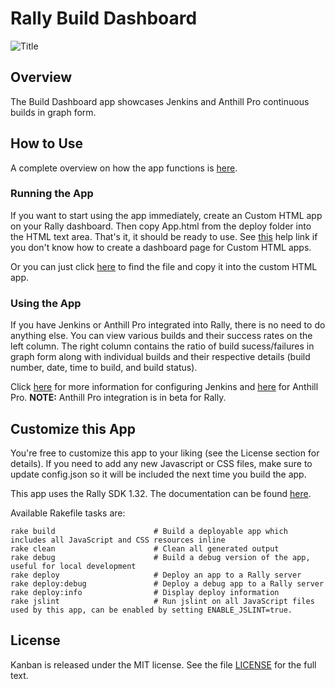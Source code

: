 Rally Build Dashboard
============

![Title](https://raw.github.com/RallyApps/BuildDashboard/master/screenshots/title-screenshot.png)

## Overview

The Build Dashboard app showcases Jenkins and Anthill Pro continuous builds in graph form. 

## How to Use

A complete overview on how the app functions is [here](http://www.rallydev.com/help/build-dashboard).

### Running the App

If you want to start using the app immediately, create an Custom HTML app on your Rally dashboard. Then copy App.html from the deploy folder into the HTML text area. That's it, it should be ready to use. See [this](http://www.rallydev.com/help/use_apps#create) help link if you don't know how to create a dashboard page for Custom HTML apps.

Or you can just click [here](https://raw.github.com/RallyApps/BuildDashboard/master/deploy/App.html) to find the file and copy it into the custom HTML app.

### Using the App

If you have Jenkins or Anthill Pro integrated into Rally, there is no need to do anything else. You can view various builds and their success rates on the left column. The right column contains the ratio of build sucess/failures in graph form along with individual builds and their respective details (build number, date, time to build, and build status).

Click [here](http://www.rallydev.com/help/jenkins-installation-user-guide) for more information for configuring Jenkins and [here](http://www.rallydev.com/help/urbancode-anthill-pro) for Anthill Pro. <b>NOTE:</b> Anthill Pro integration is in beta for Rally.

## Customize this App

You're free to customize this app to your liking (see the License section for details). If you need to add any new Javascript or CSS files, make sure to update config.json so it will be included the next time you build the app.

This app uses the Rally SDK 1.32. The documentation can be found [here](http://developer.rallydev.com/help/app-sdk). 

Available Rakefile tasks are:

    rake build                      # Build a deployable app which includes all JavaScript and CSS resources inline
    rake clean                      # Clean all generated output
    rake debug                      # Build a debug version of the app, useful for local development
    rake deploy                     # Deploy an app to a Rally server
    rake deploy:debug               # Deploy a debug app to a Rally server
    rake deploy:info                # Display deploy information
    rake jslint                     # Run jslint on all JavaScript files used by this app, can be enabled by setting ENABLE_JSLINT=true.

## License

Kanban is released under the MIT license.  See the file [LICENSE](https://raw.github.com/RallyApps/Kanban/master/LICENSE) for the full text.